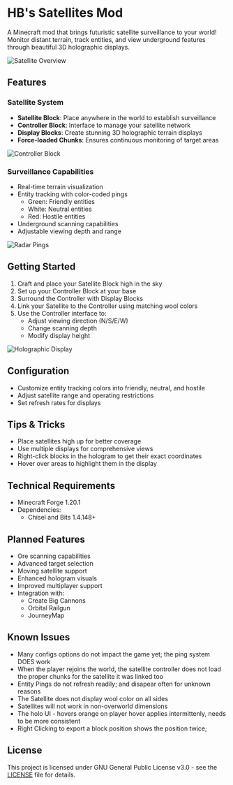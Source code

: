 # HB's Satellites Mod

A Minecraft mod that brings futuristic satellite surveillance to your world! Monitor distant terrain, track entities, and view underground features through beautiful 3D holographic displays.

![Satellite Overview](images/satellite_overview.gif)

## Features

### Satellite System
- **Satellite Block**: Place anywhere in the world to establish surveillance
- **Controller Block**: Interface to manage your satellite network
- **Display Blocks**: Create stunning 3D holographic terrain displays
- **Force-loaded Chunks**: Ensures continuous monitoring of target areas

![Controller Block](images/controller_block.png)

### Surveillance Capabilities
- Real-time terrain visualization
- Entity tracking with color-coded pings
  - Green: Friendly entities
  - White: Neutral entities
  - Red: Hostile entities
- Underground scanning capabilities
- Adjustable viewing depth and range

![Radar Pings](images/radar_pings.gif)

## Getting Started

1. Craft and place your Satellite Block high in the sky
2. Set up your Controller Block at your base
3. Surround the Controller with Display Blocks
4. Link your Satellite to the Controller using matching wool colors
5. Use the Controller interface to:
   - Adjust viewing direction (N/S/E/W)
   - Change scanning depth
   - Modify display height

![Holographic Display](images/holo_display.gif)

## Configuration

- Customize entity tracking colors into friendly, neutral, and hostile
- Adjust satellite range and operating restrictions
- Set refresh rates for displays

## Tips & Tricks

- Place satellites high up for better coverage
- Use multiple displays for comprehensive views
- Right-click blocks in the hologram to get their exact coordinates
- Hover over areas to highlight them in the display

## Technical Requirements

- Minecraft Forge 1.20.1
- Dependencies:
  - Chisel and Bits 1.4.148+

## Planned Features

- Ore scanning capabilities
- Advanced target selection
- Moving satellite support
- Enhanced hologram visuals
- Improved multiplayer support
- Integration with:
  - Create Big Cannons
  - Orbital Railgun
  - JourneyMap

## Known Issues

- Many configs options do not impact the game yet; the ping system DOES work
- When the player rejoins the world, the satellite controller does not load the proper chunks for the satellite it was linked too
- Entity Pings do not refresh readily; and disapear often for unknown reasons
- The Satellite does not display wool color on all sides
- Satellites will not work in non-overworld dimensions
- The holo UI - hovers orange on player hover applies intermittenly, needs to be more consistent
- Right Clicking to export a block position shows the position twice; 

## License

This project is licensed under GNU General Public License v3.0 - see the [LICENSE](LICENSE) file for details.

